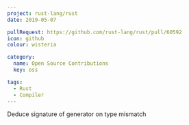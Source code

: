 ```yaml
---
project: rust-lang/rust
date: 2019-05-07

pullRequest: https://github.com/rust-lang/rust/pull/60592
icon: github
colour: wisteria

category:
  name: Open Source Contributions
  key: oss

tags:
  - Rust
  - Compiler
---
```

Deduce signature of generator on type mismatch
